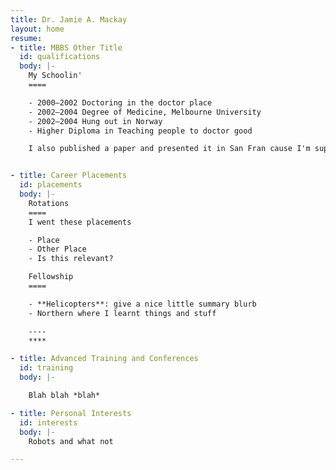 ```yaml
---
title: Dr. Jamie A. Mackay
layout: home
resume:
- title: MBBS Other Title
  id: qualifications
  body: |-
    My Schoolin'
    ====

    - 2000–2002 Doctoring in the doctor place
    - 2002–2004 Degree of Medicine, Melbourne University
    - 2002–2004 Hung out in Norway
    - Higher Diploma in Teaching people to doctor good

    I also published a paper and presented it in San Fran cause I'm super cool


- title: Career Placements
  id: placements
  body: |-
    Rotations
    ====
    I went these placements

    - Place
    - Other Place
    - Is this relevant?

    Fellowship
    ====

    - **Helicopters**: give a nice little summary blurb
    - Northern where I learnt things and stuff

    ----
    ****

- title: Advanced Training and Conferences
  id: training
  body: |-

    Blah blah *blah*

- title: Personal Interests
  id: interests
  body: |-
    Robots and what not

---
```

